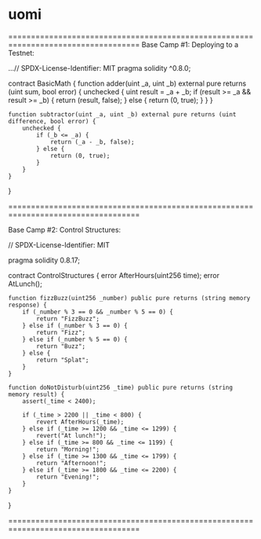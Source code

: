 # uomi
===================================================================================
Base Camp #1: Deploying to a Testnet:

...// SPDX-License-Identifier: MIT
pragma solidity ^0.8.0;

contract BasicMath {
    function adder(uint _a, uint _b) external pure returns (uint sum, bool error) {
        unchecked {
            uint result = _a + _b;
            if (result >= _a && result >= _b) {
                return (result, false);
            } else {
                return (0, true);
            }
        }
    }

    function subtractor(uint _a, uint _b) external pure returns (uint difference, bool error) {
        unchecked {
            if (_b <= _a) {
                return (_a - _b, false);
            } else {
                return (0, true);
            }
        }
    }
}

===================================================================================

Base Camp #2: Control Structures:

// SPDX-License-Identifier: MIT

pragma solidity 0.8.17;

contract ControlStructures {
    error AfterHours(uint256 time);
    error AtLunch();

    function fizzBuzz(uint256 _number) public pure returns (string memory response) {
        if (_number % 3 == 0 && _number % 5 == 0) {
            return "FizzBuzz";
        } else if (_number % 3 == 0) {
            return "Fizz";
        } else if (_number % 5 == 0) {
            return "Buzz";
        } else {
            return "Splat";
        }
    }

    function doNotDisturb(uint256 _time) public pure returns (string memory result) {
        assert(_time < 2400);

        if (_time > 2200 || _time < 800) {
            revert AfterHours(_time);
        } else if (_time >= 1200 && _time <= 1299) {
            revert("At lunch!");
        } else if (_time >= 800 && _time <= 1199) {
            return "Morning!";
        } else if (_time >= 1300 && _time <= 1799) {
            return "Afternoon!";
        } else if (_time >= 1800 && _time <= 2200) {
            return "Evening!";
        }
    }
}

===================================================================================
